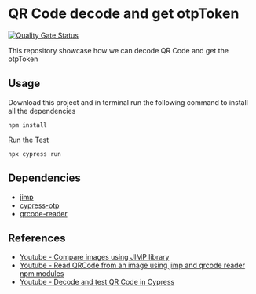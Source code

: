 # QR Code decode and get otpToken
[![Quality Gate Status](https://sonarcloud.io/api/project_badges/measure?project=rojalbati_qrcode-decode-otpToken&metric=alert_status)](https://sonarcloud.io/summary/new_code?id=rojalbati_qrcode-decode-otpToken)

This repository showcase how we can decode QR Code and get the otpToken

## Usage
Download this project and in terminal run the following command to install all the dependencies
```
npm install
```
Run the Test
```
npx cypress run
```

## Dependencies
- [jimp](https://www.npmjs.com/package/jimp)
- [cypress-otp](https://www.npmjs.com/package/cypress-otp)
- [qrcode-reader](https://www.npmjs.com/package/qrcode-reader)

## References
- [Youtube - Compare images using JIMP library](https://youtu.be/-XU04xzQDPU)
- [Youtube - Read QRCode from an image using jimp and qrcode reader npm modules](https://youtu.be/d0Kuea3uzr0)
- [Youtube - Decode and test QR Code in Cypress](https://youtu.be/Cxd0j88ipFQ) 
